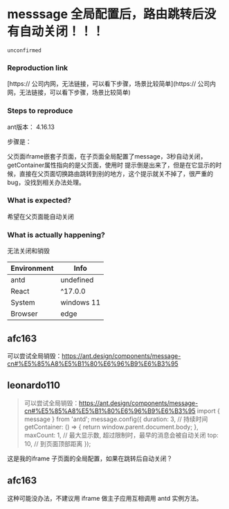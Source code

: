 # messsage 全局配置后，路由跳转后没有自动关闭！！！

`unconfirmed`

### Reproduction link

[https:// 公司内网，无法链接，可以看下步骤，场景比较简单](https:// 公司内网，无法链接，可以看下步骤，场景比较简单)

### Steps to reproduce

ant版本： 4.16.13

步骤是：

父页面iframe嵌套子页面，在子页面全局配置了message，3秒自动关闭，getContainer属性指向的是父页面，使用时 提示倒是出来了，但是在它显示的时候，直接在父页面切换路由跳转到别的地方，这个提示就关不掉了，很严重的bug，没找到相关办法处理。

### What is expected?

希望在父页面能自动关闭

### What is actually happening?

无法关闭和销毁

| Environment | Info       |
| ----------- | ---------- |
| antd        | undefined  |
| React       | ^17.0.0    |
| System      | windows 11 |
| Browser     | edge       |

<!-- generated by ant-design-issue-helper. DO NOT REMOVE -->

## afc163

可以尝试全局销毁：https://ant.design/components/message-cn#%E5%85%A8%E5%B1%80%E6%96%B9%E6%B3%95

## leonardo110

> 可以尝试全局销毁：https://ant.design/components/message-cn#%E5%85%A8%E5%B1%80%E6%96%B9%E6%B3%95
> import { message } from 'antd';
> message.config({
> duration: 3, // 持续时间
> getContainer: () => {
> return window.parent.document.body;
> },
> maxCount: 1, // 最大显示数, 超过限制时，最早的消息会被自动关闭
> top: 10, // 到页面顶部距离
> });

这是我的iframe 子页面的全局配置，如果在跳转后自动关闭？

## afc163

这种可能没办法，不建议用 iframe 做主子应用互相调用 antd 实例方法。

